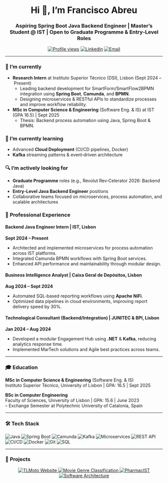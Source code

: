 <!--
**franciscoAbreuTecnico/franciscoAbreuTecnico** is a ✨ _special_ ✨ repository because its `README.md` appears on your GitHub profile.
-->

<h1 align="center">Hi 👋, I’m Francisco Abreu</h1>
<h3 align="center">Aspiring Spring Boot Java Backend Engineer | Master’s Student @ IST | Open to Graduate Programme & Entry‑Level Roles</h3>

<p align="center">
  <a href="https://komarev.com/ghpvc/?username=franciscoAbreuTecnico&color=blue"><img src="https://komarev.com/ghpvc/?username=franciscoAbreuTecnico&color=blue" alt="Profile views"/></a>
  <a href="https://www.linkedin.com/in/francisco-luis-abreu"><img src="https://img.shields.io/badge/LinkedIn-0A66C2?logo=linkedin&logoColor=white" alt="LinkedIn"/></a>
  <a href="mailto:francisco.luis.abreu@gmail.com"><img src="https://img.shields.io/badge/Email-D14836?logo=gmail&logoColor=white" alt="Email"/></a>
</p>

---

### 🔭 I’m **currently**
- **Research Intern** at Instituto Superior Técnico (DSI), Lisbon (Sept 2024 – Present)  
  - Leading backend development for SmartForm/SmartFlow2BPMN integration using **Spring Boot**, **Camunda**, and **BPMN**.  
  - Designing microservices & RESTful APIs to standardize processes and improve workflow reliability.
- **MSc in Computer Science & Engineering** (Software Eng. & IS) at IST (GPA 16.5) | Sept 2025  
  - Thesis: Backend process automation using Java, Spring Boot & BPMN.

### 🌱 I’m **currently learning**
- Advanced **Cloud Deployment** (CI/CD pipelines, Docker)
- **Kafka** streaming patterns & event‑driven architecture

### 🔍 I’m **actively looking for**
- **Graduate Programme** roles (e.g., Revolut Rev‑Celerator 2026: Backend Java)
- **Entry‑Level Java Backend Engineer** positions
- Collaborative teams focused on microservices, process automation, and scalable architectures

### 💼 **Professional Experience**
#### Backend Java Engineer Intern | IST, Lisbon  
**Sept 2024 – Present**  
- Architected and implemented microservices for process automation across IST platforms.  
- Integrated Camunda BPMN workflows with Spring Boot services.  
- Enhanced API performance and maintainability through modular design.

#### Business Intelligence Analyst | Caixa Geral de Depósitos, Lisbon  
**Aug 2024 – Sept 2024**  
- Automated SQL‑based reporting workflows using **Apache NiFi**.  
- Optimized data pipelines in cloud environments, improving report delivery speed by 30%.

#### Technological Consultant (Backend/Integration) | JUNITEC & BPI, Lisbon  
**Jan 2024 – Aug 2024**  
- Developed a modular Engagement Hub using **.NET** & **Kafka**, reducing analytics response time.  
- Implemented MarTech solutions and Agile best practices across teams.

---

### 🎓 **Education**
**MSc in Computer Science & Engineering** (Software Eng. & IS)  
Instituto Superior Técnico, University of Lisbon | GPA: 16.5 | Sept 2025  

**BSc in Computer Engineering**  
Faculty of Sciences, University of Lisbon | GPA: 15.6 | June 2023  
– Exchange Semester at Polytechnic University of Catalonia, Spain

---

### 🛠️ **Tech Stack**
<p>
  <img src="https://img.shields.io/badge/Java-007396?logo=java&logoColor=white" alt="Java"/>
  <img src="https://img.shields.io/badge/SpringBoot-6DB33F?logo=spring&logoColor=white" alt="Spring Boot"/>
  <img src="https://img.shields.io/badge/Camunda-EB5424?logo=camunda&logoColor=white" alt="Camunda"/>
  <img src="https://img.shields.io/badge/Kafka-231F20?logo=apachekafka&logoColor=white" alt="Kafka"/>
  <img src="https://img.shields.io/badge/Microservices-FE7A16?logo=microservices&logoColor=white" alt="Microservices"/>
  <img src="https://img.shields.io/badge/RESTful_API-20232A?logo=rest&logoColor=white" alt="REST API"/>
  <img src="https://img.shields.io/badge/CI/CD-FC8019?logo=azurepipelines&logoColor=white" alt="CI/CD"/>
  <img src="https://img.shields.io/badge/Docker-2496ED?logo=docker&logoColor=white" alt="Docker"/>
  <img src="https://img.shields.io/badge/Git-F05032?logo=git&logoColor=white" alt="Git"/>
  <img src="https://img.shields.io/badge/SQL-4479A1?logo=postgresql&logoColor=white" alt="SQL"/>
</p>

---

### 🚀 **Projects**
<p align="center">
  <a href="https://github.com/TLMoto-Modelacao-e-Simulacao/Website">
    <img src="https://github-readme-stats.vercel.app/api/pin/?username=TLMoto-Modelacao-e-Simulacao&repo=Website&theme=radical" alt="TLMoto Website"/>
  </a>
  <a href="https://github.com/vascomgameiro/Movie-Genre-Classification-Project">
    <img src="https://github-readme-stats.vercel.app/api/pin/?username=vascomgameiro&repo=Movie-Genre-Classification-Project&theme=radical" alt="Movie Genre Classification"/>
  </a>
  <a href="https://github.com/franciscoAbreuTecnico/PharmacIST">
    <img src="https://github-readme-stats.vercel.app/api/pin/?username=franciscoAbreuTecnico&repo=PharmacIST&theme=radical" alt="PharmacIST"/>
  </a>
  <a href="https://github.com/franciscoAbreuTecnico/Software-Architecture">
    <img src="https://github-readme-stats.vercel.app/api/pin/?username=franciscoAbreuTecnico&repo=Software-Architecture&theme=radical" alt="Software Architecture"/>
  </a>
</p>

